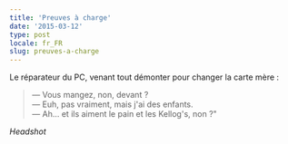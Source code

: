 ```yaml
---
title: 'Preuves à charge'
date: '2015-03-12'
type: post
locale: fr_FR
slug: preuves-a-charge
---
```


Le réparateur du PC, venant tout démonter pour changer la carte mère :

> — Vous mangez, non, devant ?  
> — Euh, pas vraiment, mais j'ai des enfants.  
> — Ah... et ils aiment le pain et les Kellog's, non ?"

_Headshot_
